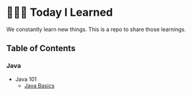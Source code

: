 # 👩🏻‍💻 Today I Learned

We constantly learn new things. This is a repo to share those learnings.

## Table of Contents

### Java
  - Java 101
    - [Java Basics](Java/101/01_Java_basic.md)

